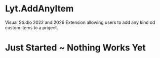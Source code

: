 # Lyt.AddAnyItem
Visual Studio 2022 and 2026 Extension allowing users to add any kind od custom items to a project.

# Just Started ~ Nothing Works Yet 
